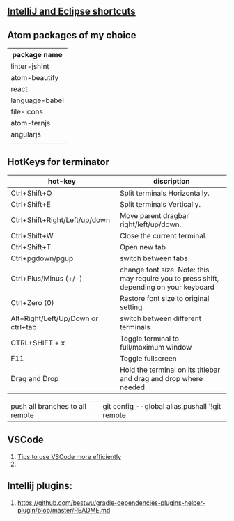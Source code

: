 [IntelliJ and Eclipse shortcuts](https://www.catalysts.cc/en/wissenswertes/intellij-idea-and-eclipse-shortcuts/)
---


Atom packages of my choice
---
|package name|
|-----|
|linter-jshint|
|atom-beautify|
|react|
|language-babel|
|file-icons|
|atom-ternjs|
|angularjs|
||

HotKeys for terminator
---

|hot-key|discription|
|---|---|
|Ctrl+Shift+O|Split terminals Horizontally.|
| Ctrl+Shift+E |Split terminals Vertically.|
| Ctrl+Shift+Right/Left/up/down| Move parent dragbar right/left/up/down.|
| Ctrl+Shift+W|Close the current terminal.|
| Ctrl+Shift+T | Open new tab|
| Ctrl+pgdown/pgup | switch between tabs|
| Ctrl+Plus/Minus (+/-)| change font  size. Note: this may require you to press shift, depending on your keyboard|
|Ctrl+Zero (0) |Restore font size to original setting.|
|Alt+Right/Left/Up/Down or ctrl+tab | switch between different terminals|
|CTRL+SHIFT + x|Toggle terminal to full/maximum window|
|F11|Toggle fullscreen|
|Drag and Drop| Hold the terminal on its titlebar and drag and drop where needed|


| | |
|-|-|
|push all branches to all remote|git config --global alias.pushall '!git remote | xargs -L1 git push --all'|


VSCode
---
1. [Tips to use VSCode more efficiently](https://dev.to/selrond/tips-to-use-vscode-more-efficiently-3h6p?utm_source=digest_mailer&utm_medium=email&utm_campaign=digest_email)
2. 

Intellij plugins:
---
1. https://github.com/bestwu/gradle-dependencies-plugins-helper-plugin/blob/master/README.md
